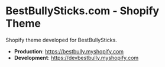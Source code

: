 # BestBullySticks.com  - Shopify Theme 

Shopify theme developed for BestBullySticks. 

- **Production**: https://bestbully.myshopify.com 
- **Development**: https://devbestbully.myshopify.com
